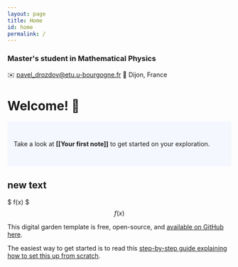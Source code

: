 ```yaml
---
layout: page
title: Home 
id: home
permalink: /
---
```

### Master's student in Mathematical Physics
✉️ [pavel_drozdov@etu.u-bourgogne.fr](mailto:pavel_drozdov@etu.u-bourgogne.fr)
📍 Dijon, France


# Welcome! 🌱

<p style="padding: 3em 1em; background: #f5f7ff; border-radius: 4px;">
  Take a look at <span style="font-weight: bold">[[Your first note]]</span> to get started on your exploration.
</p>


## new text 

$ f(x) $
$$ f(x) $$ 

This digital garden template is free, open-source, and [available on GitHub here](https://github.com/maximevaillancourt/digital-garden-jekyll-template).

The easiest way to get started is to read this [step-by-step guide explaining how to set this up from scratch](https://maximevaillancourt.com/blog/setting-up-your-own-digital-garden-with-jekyll).

<style>
  .wrapper {
    max-width: 46em;
  }
</style>
